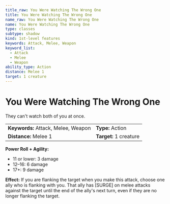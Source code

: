 ```yaml
---
title_raw: You Were Watching The Wrong One
title: You Were Watching The Wrong One
name_raw: You Were Watching The Wrong One
name: You Were Watching The Wrong One
type: classes
subtype: shadow
kind: 1st-level features
keywords: Attack, Melee, Weapon
keyword_list:
  - Attack
  - Melee
  - Weapon
ability_type: Action
distance: Melee 1
target: 1 creature
---
```


# You Were Watching The Wrong One

They can't watch both of you at once.

|                                     |                        |
| :---------------------------------- | :--------------------- |
| **Keywords:** Attack, Melee, Weapon | **Type:** Action       |
| **Distance:** Melee 1               | **Target:** 1 creature |

**Power Roll + Agility:**

- 11 or lower: 3 damage
- 12–16: 6 damage
- 17+: 9 damage

**Effect:** If you are flanking the target when you make this attack, choose one ally who is flanking with you. That ally has \[SURGE\] on melee attacks against the target until the end of the ally's next turn, even if they are no longer flanking the target.
